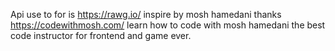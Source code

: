 Api use to for is https://rawg.io/ inspire by mosh hamedani thanks https://codewithmosh.com/ learn how to code with mosh hamedani the best code instructor for frontend and game ever. 